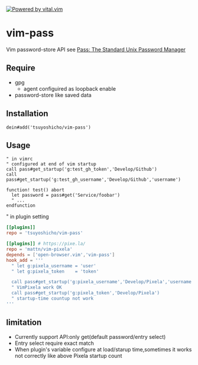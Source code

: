[![Powered by vital.vim](https://img.shields.io/badge/powered%20by-vital.vim-80273f.svg)](https://github.com/vim-jp/vital.vim)
<!-- [![Powered by vital-Whisky](https://img.shields.io/badge/powered%20by-vital--Whisky-80273f.svg)](https://github.com/lambdalisue/vital-Whisky) -->

# vim-pass
Vim password-store API
see [Pass: The Standard Unix Password Manager](https://www.passwordstore.org/)

## Require
- gpg
  - agent configuired as loopback enable
- password-store like saved data

## Installation
```vim
dein#add('tsuyoshicho/vim-pass')
```

## Usage
```vim
" in vimrc
" configured at end of vim startup
call pass#get_startup('g:test_gh_token','Develop/Github')
call pass#get_startup('g:test_gh_username','Develop/Github','username')

function! test() abort
  let password = pass#get('Service/foobar')
  " ...
endfunction
```

" in plugin setting
```toml
[[plugins]]
repo = 'tsuyoshicho/vim-pass'

[[plugins]] # https://pixe.la/
repo = 'mattn/vim-pixela'
depends = ['open-browser.vim','vim-pass']
hook_add = '''
  " let g:pixela_username = 'user'
  " let g:pixela_token    = 'token'

  call pass#get_startup('g:pixela_username','Develop/Pixela','username')
  " VimPixela work OK
  call pass#get_startup('g:pixela_token','Develop/Pixela')
  " startup-time countup not work
'''
```

## limitation
- Currently support API:only get(default password/entry select)
- Entry select require exact match
- When plugin's variable configure at load/starup time,sometimes it works not correctly like above Pixela startup count
